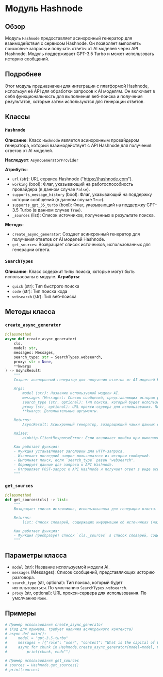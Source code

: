 # Модуль Hashnode

## Обзор

Модуль `Hashnode` предоставляет асинхронный генератор для взаимодействия с сервисом Hashnode. Он позволяет выполнять поисковые запросы и получать ответы от AI моделей через API Hashnode. Модуль поддерживает GPT-3.5 Turbo и может использовать историю сообщений.

## Подробнее

Этот модуль предназначен для интеграции с платформой Hashnode, используя её API для обработки запросов к AI моделям. Он включает в себя функциональность для выполнения веб-поиска и получения результатов, которые затем используются для генерации ответов.

## Классы

### `Hashnode`

**Описание**: Класс `Hashnode` является асинхронным провайдером генератора, который взаимодействует с API Hashnode для получения ответов от AI моделей.

**Наследует**: `AsyncGeneratorProvider`

**Атрибуты**:
- `url` (str): URL сервиса Hashnode ("https://hashnode.com").
- `working` (bool): Флаг, указывающий на работоспособность провайдера (в данном случае `False`).
- `supports_message_history` (bool): Флаг, указывающий на поддержку истории сообщений (в данном случае `True`).
- `supports_gpt_35_turbo` (bool): Флаг, указывающий на поддержку GPT-3.5 Turbo (в данном случае `True`).
- `_sources` (list): Список источников, полученных в результате поиска.

**Методы**:

- `create_async_generator`: Создает асинхронный генератор для получения ответов от AI моделей Hashnode.
- `get_sources`: Возвращает список источников, использованных для генерации ответа.

### `SearchTypes`
**Описание**: Класс содержит типы поиска, которые могут быть использованы в модуле.
**Атрибуты**:
- `quick` (str): Тип быстрого поиска
- `code` (str): Тип поиска кода
- `websearch` (str): Тип веб-поиска

## Методы класса

### `create_async_generator`

```python
@classmethod
async def create_async_generator(
    cls,
    model: str,
    messages: Messages,
    search_type: str = SearchTypes.websearch,
    proxy: str = None,
    **kwargs
) -> AsyncResult:
    """
    Создает асинхронный генератор для получения ответов от AI моделей Hashnode.

    Args:
        model (str): Название используемой модели AI.
        messages (Messages): Список сообщений, представляющих историю разговора.
        search_type (str, optional): Тип поиска, который будет использоваться. По умолчанию `SearchTypes.websearch`.
        proxy (str, optional): URL прокси-сервера для использования. По умолчанию `None`.
        **kwargs: Дополнительные аргументы.

    Returns:
        AsyncResult: Асинхронный генератор, возвращающий чанки данных ответа.

    Raises:
        aiohttp.ClientResponseError: Если возникает ошибка при выполнении HTTP запроса.

    Как работает функция:
    - Функция устанавливает заголовки для HTTP-запроса.
    - Извлекает последний запрос пользователя из истории сообщений.
    - Выполняет поиск, если `search_type` равен "websearch".
    - Формирует данные для запроса к API Hashnode.
    - Отправляет POST-запрос к API Hashnode и получает ответ в виде асинхронного генератора чанков данных.
    """
```

### `get_sources`

```python
@classmethod
def get_sources(cls) -> list:
    """
    Возвращает список источников, использованных для генерации ответа.

    Returns:
        list: Список словарей, содержащих информацию об источниках (название и URL).

    Как работает функция:
    - Функция преобразует список `cls._sources` в список словарей, содержащих название и URL источника.
    """
```

## Параметры класса

- `model` (str): Название используемой модели AI.
- `messages` (Messages): Список сообщений, представляющих историю разговора.
- `search_type` (str, optional): Тип поиска, который будет использоваться. По умолчанию `SearchTypes.websearch`.
- `proxy` (str, optional): URL прокси-сервера для использования. По умолчанию `None`.

## Примеры

```python
# Пример использования create_async_generator
# (Код для примера, требует наличия асинхронного контекста)
# async def main():
#     model = "gpt-3.5-turbo"
#     messages = [{"role": "user", "content": "What is the capital of France?"}]
#     async for chunk in Hashnode.create_async_generator(model=model, messages=messages):
#         print(chunk, end="")

# Пример использования get_sources
# sources = Hashnode.get_sources()
# print(sources)